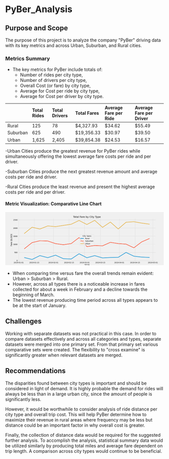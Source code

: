 # PyBer_Analysis
## Purpose and Scope
The purpose of this project is to analyze the company "PyBer" driving data with its key metrics and across Urban, Suburban, and Rural cities. 

### Metrics Summary

- The key metrics for PyBer include totals of:
  -  Number of rides per city type,
  -  Number of drivers per city type,
  -  Overall Cost (or fare) by city type,
  -  Average for Cost per ride by city type,
  -  Average for Cost per driver by city type.
  

|          | Total Rides   | Total Drivers   | Total Fares   | Average Fare per Ride   | Average Fare per Driver   |
|:---------|:--------------|:----------------|:--------------|:------------------------|:--------------------------|
| Rural    | 125           | 78              | $4,327.93     | $34.62                  | $55.49                    |
| Suburban | 625           | 490             | $19,356.33    | $30.97                  | $39.50                    |
| Urban    | 1,625         | 2,405           | $39,854.38    | $24.53                  | $16.57                    |

-Urban Cities produce the greatest revenue for PyBer rides while simultaneously offering the lowest average fare costs per ride and per driver.

-Suburban Cities produce the next greatest revenue amount and average costs per ride and driver.

-Rural Cities produce the least revenue and present the highest average costs per ride and per driver.

#### Metric Visualization: Comparative Line Chart

![image](Analysis/Fig8.png)

  - When comparing time versus fare the overall trends remain evident: Urban > Suburban > Rural.
  - However, across all types there is a noticeable increase in fares collected for about a week in February and a decline towards the beginning of March.
  - The lowest revenue producing time period across all types appears to be at the start of January.

   ## Challenges
   Working with separate datasets was not practical in this case. In order to compare datasets effectively and across all categories and types, separate datasets were merged into one primary set. From that primary set various comparative sets were created. The flexibility to "cross examine" is significantly greater when relevant datasets are merged.

   ## Recommendations
   The disparities found between city types is important and should be considered in light of demand. It is highly probable the demand for rides will always be less than in a large urban city, since the amount of people is significantly less.

   However, it would be worthwhile to consider analysis of ride distance per city type and overall trip cost. This will help PyBer determine how to maximize their revenue in rural areas where frequency may be less but distance could be an important factor in why overall cost is greater.

   Finally, the collection of distance data would be required for the suggested further analysis. To accomplish the analysis, statistical summary data would be utilized similarly by producing total miles and average fare dependent on trip length. A comparison across city types would continue to be beneficial.